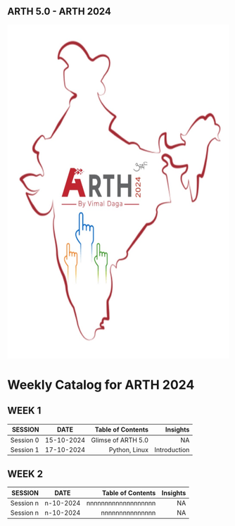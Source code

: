 ## ARTH 5.0 - ARTH 2024
<p align="center">
     <img width="687" height="759" src="https://github.com/SATHYA-NARAYANA/ARTH-5.0/blob/596023cccf918230eaf597fc715bc932c9c4f810/Images/ARTH%205.0%20.JPG"
</p>

# Weekly Catalog for ARTH 2024
## WEEK 1

|   SESSION     | DATE          |   Table of Contents     | Insights               |
| -------------:|:-------------:| -----------------------:|-----------------------:|
| Session 0     | 15-10-2024    |  Glimse of ARTH 5.0     |    NA                  |
| Session 1     | 17-10-2024    |  Python, Linux          |   Introduction         |


## WEEK 2

|   SESSION     | DATE          |   Table of Contents     | Insights               |
| -------------:|:-------------:| -----------------------:|-----------------------:|
| Session n     | n-10-2024     |  nnnnnnnnnnnnnnnnnnn    |    NA                  |
| Session n     | n-10-2024     |  nnnnnnnnnnnnnnn        |   NA                   |
